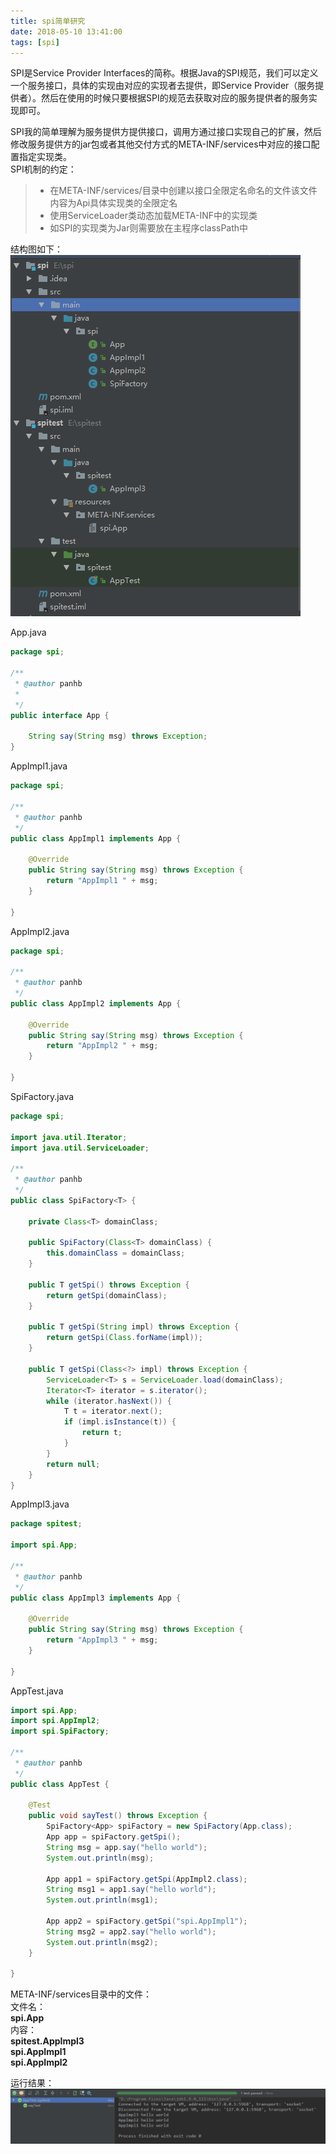 ```yaml
---
title: spi简单研究
date: 2018-05-10 13:41:00
tags: [spi]
---
```


SPI是Service Provider Interfaces的简称。根据Java的SPI规范，我们可以定义一个服务接口，具体的实现由对应的实现者去提供，即Service Provider（服务提供者）。然后在使用的时候只要根据SPI的规范去获取对应的服务提供者的服务实现即可。   
<!-- more -->     
SPI我的简单理解为服务提供方提供接口，调用方通过接口实现自己的扩展，然后修改服务提供方的jar包或者其他交付方式的META-INF/services中对应的接口配置指定实现类。  
SPI机制的约定：   
> * 在META-INF/services/目录中创建以接口全限定名命名的文件该文件内容为Api具体实现类的全限定名
> * 使用ServiceLoader类动态加载META-INF中的实现类    
> * 如SPI的实现类为Jar则需要放在主程序classPath中 

结构图如下：       
![](https://raw.githubusercontent.com/panhb/images/master/res/spi/structure.png)    

App.java   
```java
package spi;

/**
 * @author panhb
 *
 */
public interface App {

    String say(String msg) throws Exception;
}
```

AppImpl1.java
```java
package spi;

/**
 * @author panhb
 */
public class AppImpl1 implements App {

    @Override
    public String say(String msg) throws Exception {
        return "AppImpl1 " + msg;
    }

}
```
AppImpl2.java
```java
package spi;

/**
 * @author panhb
 */
public class AppImpl2 implements App {

    @Override
    public String say(String msg) throws Exception {
        return "AppImpl2 " + msg;
    }

}
```

SpiFactory.java
```java
package spi;

import java.util.Iterator;
import java.util.ServiceLoader;

/**
 * @author panhb
 */
public class SpiFactory<T> {

    private Class<T> domainClass;

    public SpiFactory(Class<T> domainClass) {
        this.domainClass = domainClass;
    }

    public T getSpi() throws Exception {
        return getSpi(domainClass);
    }

    public T getSpi(String impl) throws Exception {
        return getSpi(Class.forName(impl));
    }

    public T getSpi(Class<?> impl) throws Exception {
        ServiceLoader<T> s = ServiceLoader.load(domainClass);
        Iterator<T> iterator = s.iterator();
        while (iterator.hasNext()) {
            T t = iterator.next();
            if (impl.isInstance(t)) {
                return t;
            }
        }
        return null;
    }
}
```

AppImpl3.java
```java
package spitest;

import spi.App;

/**
 * @author panhb
 */
public class AppImpl3 implements App {

    @Override
    public String say(String msg) throws Exception {
        return "AppImpl3 " + msg;
    }

}
```

AppTest.java
```java
import spi.App;
import spi.AppImpl2;
import spi.SpiFactory;

/**
 * @author panhb
 */
public class AppTest {

    @Test
    public void sayTest() throws Exception {
        SpiFactory<App> spiFactory = new SpiFactory(App.class);
        App app = spiFactory.getSpi();
        String msg = app.say("hello world");
        System.out.println(msg);

        App app1 = spiFactory.getSpi(AppImpl2.class);
        String msg1 = app1.say("hello world");
        System.out.println(msg1);

        App app2 = spiFactory.getSpi("spi.AppImpl1");
        String msg2 = app2.say("hello world");
        System.out.println(msg2);
    }

}
```

META-INF/services目录中的文件：     
文件名：   
**spi.App**  
内容：     
**spitest.AppImpl3**   
**spi.AppImpl1**    
**spi.AppImpl2**    

运行结果：   
![](https://raw.githubusercontent.com/panhb/images/master/res/spi/result.png)   



